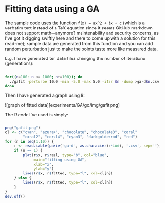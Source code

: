 Fitting data using a GA
=======================

The sample code uses the function `f(x) = ax^2 + bx + c` (which is a verbatim text instead of a TeX equation since it seems GitHub markdown does not support math—anymore? maintenability and security concerns, as I've got it digging swiftly here and there to come up with a solution for this read-me); sample data are generated from this function and you can add random perturbation just to make the points taste more like measured data.

E.g. I have generated ten data files changing the number of iterations (generations):

```bash

for((n=100; n <= 1000; n+=100)); do
  ./gafit -perturbe 10.0 -min -5.0 -max 5.0 -iter $n -dump >ga-d$n.csv
done

```

Then I have generated a graph using R:

![graph of fitted data][experiments/GA/go/img/gafit.png]


The R code I've used is simply:


```R

png("gafit.png")
cl <- c("cyan", "azure4", "chocolate", "chocolate3", "coral",
        "coral2", "coral4", "cyan3", "darkgoldenrod", "red")
for (n in seq(1,10)) {
    r <- read.table(paste("ga-d", as.character(n*100), ".csv", sep=""), header=T, sep=" ")
    if (n == 1) {
        plot(r$x, r$real, type="b", col="blue",
             main="fitting using GA",
             xlab="x",
             ylab="y")
        lines(r$x, r$fitted, type="l", col=cl[n])
    } else {
        lines(r$x, r$fitted, type="l", col=cl[n])
    }
}
dev.off()

```

